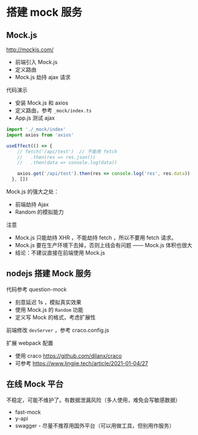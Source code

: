 # 搭建 mock 服务

## Mock.js

http://mockjs.com/

- 前端引入 Mock.js
- 定义路由
- Mock.js 劫持 ajax 请求

代码演示
- 安装 Mock.js 和 axios
- 定义路由，参考 `_mock/index.ts`
- App.js 测试 ajax

```ts
import './_mock/index'
import axios from 'axios'

useEffect(() => {
    // fetch('/api/test')  // 不能用 fetch
    //   .then(res => res.json())
    //   .then(data => console.log(data))

    axios.get('/api/test').then(res => console.log('res', res.data))
  }, [])
```

Mock.js 的强大之处：
- 前端劫持 Ajax
- Random 的模拟能力

注意
- Mock.js 只能劫持 XHR ，不能劫持 fetch ，所以不要用 fetch 请求。
- Mock.js 要在生产环境下去掉，否则上线会有问题 —— Mock.js 体积也很大
- 结论：不建议直接在前端使用 Mock.js

## nodejs 搭建 Mock 服务

代码参考 question-mock

- 刻意延迟 1s ，模拟真实效果
- 使用 Mock.js 的 `Random` 功能
- 定义写 Mock 的格式，考虑扩展性

前端修改 `devServer` ，参考 craco.config.js

扩展 webpack 配置
- 使用 craco https://github.com/dilanx/craco
- 可参考 https://www.lingjie.tech/article/2021-01-04/27 

## 在线 Mock 平台

不稳定，可能不维护了。有数据泄漏风险（多人使用，难免会写敏感数据）

- fast-mock
- y-api
- swagger - 尽量不推荐用国外平台（可以用做工具，但别用作服务）
